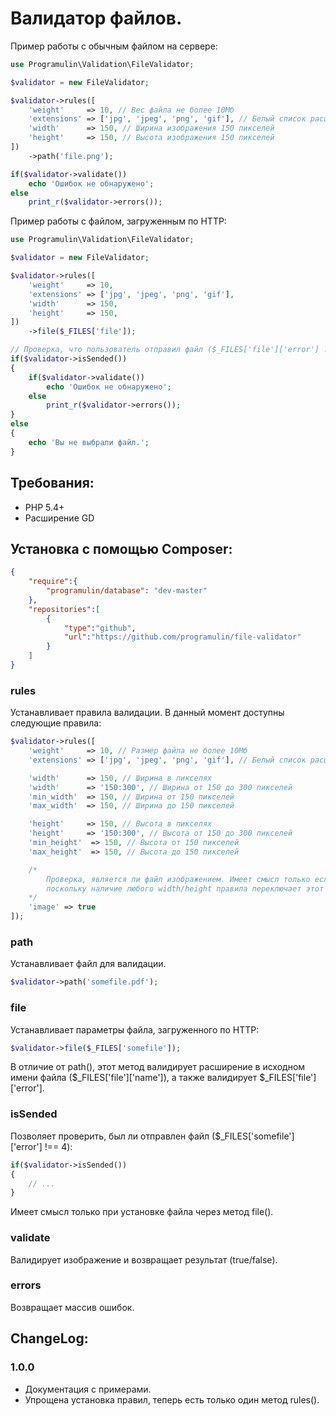 Валидатор файлов.
=====================

Пример работы с обычным файлом на сервере:

```php
use Programulin\Validation\FileValidator;

$validator = new FileValidator;

$validator->rules([
    'weight'     => 10, // Вес файла не более 10Мб
    'extensions' => ['jpg', 'jpeg', 'png', 'gif'], // Белый список расширений
    'width'      => 150, // Ширина изображения 150 пикселей
    'height'     => 150, // Высота изображения 150 пикселей
])
    ->path('file.png');

if($validator->validate())
    echo 'Ошибок не обнаружено';
else
    print_r($validator->errors());
```

Пример работы с файлом, загруженным по HTTP:
```php
use Programulin\Validation\FileValidator;

$validator = new FileValidator;

$validator->rules([
    'weight'     => 10,
    'extensions' => ['jpg', 'jpeg', 'png', 'gif'],
    'width'      => 150,
    'height'     => 150,
])
    ->file($_FILES['file']);

// Проверка, что пользователь отправил файл ($_FILES['file']['error'] !== 4)
if($validator->isSended())
{
    if($validator->validate())
        echo 'Ошибок не обнаружено';
    else
        print_r($validator->errors());
}
else
{
    echo 'Вы не выбрали файл.';
}
```

Требования:
-----------------------------------
- PHP 5.4+
- Расширение GD

Установка с помощью Composer:
-----------------------------------

```json
{
    "require":{
        "programulin/database": "dev-master"
    },
    "repositories":[
        {
            "type":"github",
            "url":"https://github.com/programulin/file-validator"
        }
    ]
}
```

### rules

Устанавливает правила валидации. В данный момент доступны следующие правила:

```php
$validator->rules([
    'weight'     => 10, // Размер файла не более 10Мб
    'extensions' => ['jpg', 'jpeg', 'png', 'gif'], // Белый список расширений

    'width'      => 150, // Ширина в пикселях
    'width'      => '150:300', // Ширина от 150 до 300 пикселей
    'min_width'  => 150, // Ширина от 150 пикселей
    'max_width'  => 150, // Ширина до 150 пикселей

    'height'     => 150, // Высота в пикселях
    'height'     => '150:300', // Высота от 150 до 300 пикселей
    'min_height'  => 150, // Высота от 150 пикселей
    'max_height'  => 150, // Высота до 150 пикселей

    /*
        Проверка, является ли файл изображением. Имеет смысл только если вам не нужно проверять размеры,
        поскольку наличие любого width/height правила переключает этот параметр в true.
    */
    'image' => true
]);
```

### path

Устанавливает файл для валидации.

```php
$validator->path('somefile.pdf');
```

### file

Устанавливает параметры файла, загруженного по HTTP:

```php
$validator->file($_FILES['somefile']);
```

В отличие от path(), этот метод валидирует расширение в исходном имени файла ($_FILES['file']['name']), а также валидирует $_FILES['file']['error'].

### isSended
Позволяет проверить, был ли отправлен файл ($_FILES['somefile']['error'] !== 4):

```php
if($validator->isSended())
{
    // ...
}
```

Имеет смысл только при установке файла через метод file().

### validate

Валидирует изображение и возвращает результат (true/false).

### errors

Возвращает массив ошибок.

ChangeLog:
-----------------------------------

### 1.0.0
- Документация с примерами.
- Упрощена установка правил, теперь есть только один метод rules().